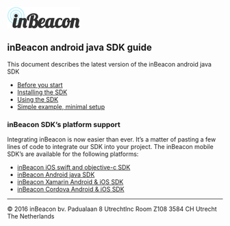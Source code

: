 ![image alt text](image_0.png)

## inBeacon android java SDK guide
This document describes the latest version of the inBeacon android java SDK

* [Before you start](before-you-start.md)  
* [Installing the SDK](installing-the-sdk.md)  
* [Using the SDK](using-the-sdk.md)  
* [Simple example, minimal setup](example-code.md)


### inBeacon SDK’s platform support
Integrating inBeacon is now easier than ever. It’s a matter of pasting a few lines of code to integrate our SDK into your project. The inBeacon mobile SDK’s are available for the following platforms:

* [inBeacon iOS swift and objective-c SDK](https://github.com/inbeacon/InbeaconSdk-IOS)	
* [inBeacon Android java SDK](https://github.com/inbeacon/InbeaconSdk-android)	
* [inBeacon Xamarin Android & iOS SDK](https://github.com/inbeacon/InbeaconSdk-xamarin)	
* [inBeacon Cordova Android & iOS SDK](https://github.com/inbeacon/cordova-plugin-inbeacon)


---
© 2016 inBeacon bv. Padualaan 8 UtrechtInc Room Z108 3584 CH Utrecht The Netherlands

